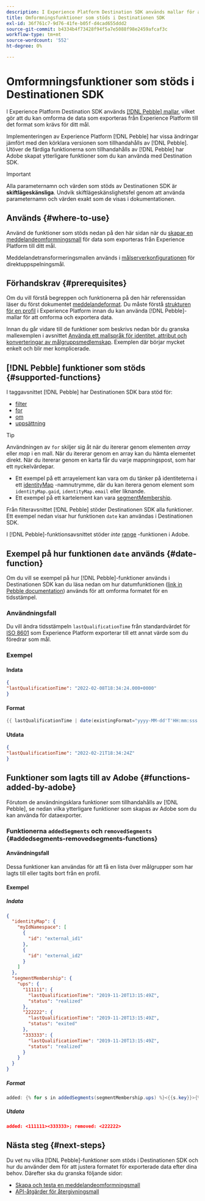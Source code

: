 ```yaml
---
description: I Experience Platform Destination SDK används mallar för att skapa bläddring, vilket gör att du kan omforma de data som exporteras från Experience Platform till det format som krävs för destinationen.
title: Omformningsfunktioner som stöds i Destinationen SDK
exl-id: 36f761c7-9d76-41fe-b05f-d4cad655ddd2
source-git-commit: b4334b4f73428f94f5a7e5088f98e2459afcaf3c
workflow-type: tm+mt
source-wordcount: '552'
ht-degree: 0%

---
```


# Omformningsfunktioner som stöds i Destinationen SDK

I Experience Platform Destination SDK används [[!DNL Pebble] mallar](https://pebbletemplates.io/), vilket gör att du kan omforma de data som exporteras från Experience Platform till det format som krävs för ditt mål.

Implementeringen av Experience Platform [!DNL Pebble] har vissa ändringar jämfört med den körklara versionen som tillhandahålls av [!DNL Pebble]. Utöver de färdiga funktionerna som tillhandahålls av [!DNL Pebble] har Adobe skapat ytterligare funktioner som du kan använda med Destination SDK.

>[!IMPORTANT]
>
>Alla parameternamn och värden som stöds av Destinationen SDK är **skiftlägeskänsliga**. Undvik skiftlägeskänslighetsfel genom att använda parameternamn och värden exakt som de visas i dokumentationen.

## Används {#where-to-use}

Använd de funktioner som stöds nedan på den här sidan när du [skapar en meddelandeomformningsmall](../../testing-api/streaming-destinations/create-template.md) för data som exporteras från Experience Platform till ditt mål.

Meddelandetransformeringsmallen används i [målserverkonfigurationen](templating-specs.md) för direktuppspelningsmål.

## Förhandskrav {#prerequisites}

Om du vill förstå begreppen och funktionerna på den här referenssidan läser du först dokumentet [meddelandeformat](message-format.md). Du måste förstå [strukturen för en profil](message-format.md#profile-structure) i Experience Platform innan du kan använda [!DNL Pebble]-mallar för att omforma och exportera data.

Innan du går vidare till de funktioner som beskrivs nedan bör du granska mallexemplen i avsnittet [Använda ett mallspråk för identitet, attribut och konverteringar av målgruppsmedlemskap](message-format.md#using-templating). Exemplen där börjar mycket enkelt och blir mer komplicerade.

## [!DNL Pebble] funktioner som stöds {#supported-functions}

I taggavsnittet [!DNL Pebble] har Destinationen SDK bara stöd för:

* [filter](https://pebbletemplates.io/wiki/tag/filter/)
* [for](https://pebbletemplates.io/wiki/tag/for/)
* [om](https://pebbletemplates.io/wiki/tag/if/)
* [uppsättning](https://pebbletemplates.io/wiki/tag/set/)

>[!TIP]
>
>Användningen av `for` skiljer sig åt när du itererar genom elementen *array* eller *map* i en mall. När du itererar genom en array kan du hämta elementet direkt. När du itererar genom en karta får du varje mappningspost, som har ett nyckelvärdepar.
>
> * Ett exempel på ett arrayelement kan vara om du tänker på identiteterna i ett [identityMap](message-format.md#identities) -namnutrymme, där du kan iterera genom element som `identityMap.gaid`, `identityMap.email` eller liknande.
> * Ett exempel på ett kartelement kan vara [segmentMembership](message-format.md#segment-membership).

Från filteravsnittet [!DNL Pebble] stöder Destinationen SDK alla funktioner. Ett exempel nedan visar hur funktionen `date` kan användas i Destinationen SDK.

I [!DNL Pebble]-funktionsavsnittet stöder *inte* [range](https://pebbletemplates.io/wiki/function/range/) -funktionen i Adobe.

## Exempel på hur funktionen `date` används {#date-function}

Om du vill se exempel på hur [!DNL Pebble]-funktioner används i Destinationen SDK kan du läsa nedan om hur datumfunktionen ([link in Pebble documentation](https://pebbletemplates.io/wiki/filter/date/)) används för att omforma formatet för en tidsstämpel.

### Användningsfall

Du vill ändra tidsstämpeln `lastQualificationTime` från standardvärdet för [ ISO 8601](https://en.wikipedia.org/wiki/ISO_8601) som Experience Platform exporterar till ett annat värde som du föredrar som mål.

### Exempel

#### Indata

```json
{
"lastQualificationTime": "2022-02-08T18:34:24.000+0000"
}
```

#### Format

```java
{{ lastQualificationTime | date(existingFormat="yyyy-MM-dd'T'HH:mm:sss.SSSX", format="yyyy-MM-dd'T'HH:mm:ssX") }}
```

#### Utdata

```json
{
"lastQualificationTime": "2022-02-21T18:34:24Z"
}
```

## Funktioner som lagts till av Adobe {#functions-added-by-adobe}

Förutom de användningsklara funktioner som tillhandahålls av [!DNL Pebble], se nedan vilka ytterligare funktioner som skapas av Adobe som du kan använda för dataexporter.

### Funktionerna `addedSegments` och `removedSegments` {#addedsegments-removedsegments-functions}

#### Användningsfall

Dessa funktioner kan användas för att få en lista över målgrupper som har lagts till eller tagits bort från en profil.

#### Exempel

##### Indata

```json
{
  "identityMap": {
    "myIdNamespace": [
      {
        "id": "external_id1"
      },
      {
        "id": "external_id2"
      }
    ]
  },
  "segmentMembership": {
    "ups": {
      "111111": {
        "lastQualificationTime": "2019-11-20T13:15:49Z",
        "status": "realized"
      },
      "222222": {
        "lastQualificationTime": "2019-11-20T13:15:49Z",
        "status": "exited"
      },
      "333333": {
        "lastQualificationTime": "2019-11-20T13:15:49Z",
        "status": "realized"
      }
    }
  }
}
```

##### Format

```java
added: {% for s in addedSegments(segmentMembership.ups) %}<{{s.key}}>{% endfor %}; removed: {% for s in removedSegments(segmentMembership.ups) %}<{{s.key}}>{% endfor %}
```

##### Utdata

```json
added: <111111><333333>; removed: <222222>
```

<!--

### Added and removed audiences filters {#added-and-removed-segmnts-filters}

#### Use case {#use-case}

These filters are similar to `addedSegments` and `removedSegments`, described above. The only difference is that they are implemented as filters as opposed to functions.

#### Example {#example}

##### Input {#input}

```json
{
  "identityMap": {
    "myIdNamespace": [
      {
        "id": "external_id1"
      },
      {
        "id": "external_id2"
      }
    ]
  },
  "segmentMembership": {
    "ups": {
      "111111": {
        "lastQualificationTime": "2019-11-20T13:15:49Z",
        "status": "realized"
      },
      "222222": {
        "lastQualificationTime": "2019-11-20T13:15:49Z",
        "status": "exited"
      },
      "333333": {
        "lastQualificationTime": "2019-11-20T13:15:49Z",
        "status": "realized"
      }
    }
  }
}
```

##### Format {#format}

```java
added: {% for s in input.profile.segmentMembership.ups | added %}<{{s.key}}>{% endfor %};|removed: {% for s in input.profile.segmentMembership.ups | removed %}<{{s.key}}>{% endfor %};
```

##### Output {#output}

```json
added: <111111><333333>;|removed: <222222>;
```

-->

## Nästa steg {#next-steps}

Du vet nu vilka [!DNL Pebble]-funktioner som stöds i Destinationen SDK och hur du använder dem för att justera formatet för exporterade data efter dina behov. Därefter ska du granska följande sidor:

* [Skapa och testa en meddelandeomformningsmall](../../testing-api/streaming-destinations/create-template.md)
* [API-åtgärder för återgivningsmall](../../testing-api/streaming-destinations/render-template-api.md)
